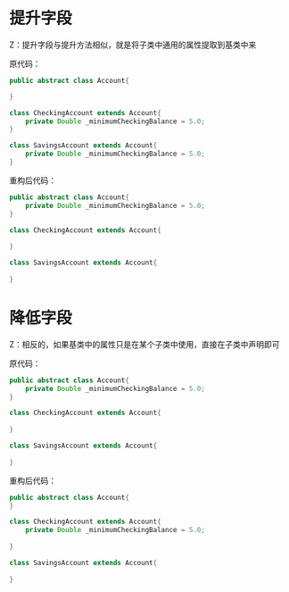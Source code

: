 # 提升字段

Z：提升字段与提升方法相似，就是将子类中通用的属性提取到基类中来

原代码：

```java
public abstract class Account{

}

class CheckingAccount extends Account{
    private Double _minimumCheckingBalance = 5.0;
}

class SavingsAccount extends Account{
    private Double _minimumCheckingBalance = 5.0;
}
```

重构后代码：

```java
public abstract class Account{
	private Double _minimumCheckingBalance = 5.0;
}

class CheckingAccount extends Account{
	
}

class SavingsAccount extends Account{
	
}
```

# 降低字段   

Z：相反的，如果基类中的属性只是在某个子类中使用，直接在子类中声明即可

原代码：

```java
public abstract class Account{
	private Double _minimumCheckingBalance = 5.0;
}

class CheckingAccount extends Account{
	
}

class SavingsAccount extends Account{
	
}
```

重构后代码：

```java
public abstract class Account{
}

class CheckingAccount extends Account{
	private Double _minimumCheckingBalance = 5.0;
	
}

class SavingsAccount extends Account{
	
}
```